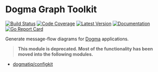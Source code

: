 # Dogma Graph Toolkit

[![Build Status](https://github.com/dogmatiq/graphkit/workflows/CI/badge.svg)](https://github.com/dogmatiq/graphkit/actions?workflow=CI)
[![Code Coverage](https://img.shields.io/codecov/c/github/dogmatiq/graphkit/master.svg)](https://codecov.io/github/dogmatiq/graphkit)
[![Latest Version](https://img.shields.io/github/tag/dogmatiq/graphkit.svg?label=semver)](https://semver.org)
[![Documentation](https://img.shields.io/badge/go.dev-reference-007d9c)](https://pkg.go.dev/github.com/dogmatiq/graphkit)
[![Go Report Card](https://goreportcard.com/badge/github.com/dogmatiq/graphkit)](https://goreportcard.com/report/github.com/dogmatiq/graphkit)

Generate message-flow diagrams for [Dogma](https://github.com/dogmatiq/dogma) applications.

> **This module is deprecated. Most of the functionality has been moved into the
> following modules.**

- [dogmatiq/configkit](https://github.com/dogmatiq/configkit)
